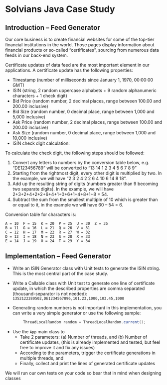 # Solvians Java Case Study

## Introduction – Feed Generator

Our core business is to create financial websites for some of the top-tier financial institutions in the world. Those pages display information about financial products or so-called “certificates”, sourcing from numerous data feeds in our back-end system.

Certificate updates of data feed are the most important element in our applications. A certificate update has the following properties:

* Timestamp (number of milliseconds since January 1, 1970, 00:00:00 GMT)
* ISIN (string, 2 random uppercase alphabets + 9 random alphanumeric characters + 1 check digit)
* Bid Price (random number, 2 decimal places, range between 100.00 and 200.00 inclusive)
* Bid Size (random number, 0 decimal place, range between 1,000 and 5,000 inclusive)
* Ask Price (random number, 2 decimal places, range between 100.00 and 200.00 inclusive)
* Ask Size (random number, 0 decimal place, range between 1,000 and 10,000 inclusive)
* ISIN check digit calculation: 

To calculate the check digit, the following steps should be followed:
1.	Convert any letters to numbers by the conversion table below, e.g. “DE123456789” will be converted to “13 14 1 2 3 4 5 6 7 8 9”
2.	Starting from the rightmost digit, every other digit is multiplied by two. In the example, we will have “2 3 2 4 2 2 6 4 10 6 14 8 18”.
3.	Add up the resulting string of digits (numbers greater than 9 becoming two separate digits). In the example, we will have 2+3+2+4+2+2+6+4+1+0+6+1+4+8+1+8 = 54.
4.	Subtract the sum from the smallest multiple of 10 which is greater than or equal to it, in the example we will have 60 – 54 = 6. 

Conversion table for characters is:

```
A = 10	F = 15	K = 20	P = 25	U = 30	Z = 35
B = 11	G = 16	L = 21	Q = 26	V = 31	
C = 12	H = 17	M = 22	R = 27	W = 32	
D = 13	I = 18	N = 23	S = 28	X = 33	
E = 14	J = 19	O = 24	T = 29	Y = 34	
```
## Implementation – Feed Generator

* Write an ISIN Generator class with Unit tests to generate the ISIN string. This is the most central part of the case study.

* Write a Callable<String> class with Unit test to generate one line of certificate update, in which the described properties are comma separated (thousand-separator is not needed):
    `1352122280502,DE1234567896,101.23,1000,103.45,1000`

* Generating random numbers is not important in this implementation, you can write a very simple generator or use the following sample: 
```java
        ThreadLocalRandom random = ThreadLocalRandom.current();
```

* Use the `App` main class to
  - Take 2 parameters: (a) Number of threads, and (b) Number of certificate updates, (this is already implemented and tested, but feel free to improve it and fix any issues)
  - According to the parameters, trigger the certificate generations in multiple threads, and
  - Finally, collect and print the lines of generated certificate updates

We will run our own tests on your code so bear that in mind when designing classes
